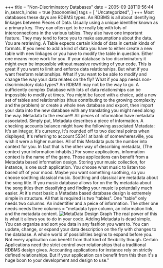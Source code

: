 +++
title = "Non-Discriminatory Databases"
date = 2005-09-28T19:56:44
in_search_index = true
[taxonomies]
tags = [
"Uncategorized",
]
+++
Most databases these days are RDBMS types. An RDBMS is all about identifying linkages between Pieces of Data. Usually using a unique identifier known as a primary key. They can often get to be really big with lots of interconnections in the various tables. They also have one important feature. They may tend to force you to make assumptions about the data. You are retrieving. A Table expects certain kinds of data in certain kinds of formats. If you need to add a kind of data you have to either create a new table with new linkages or you have to modify the table in question. Either one means more work for you. If your database is too discriminatory it might even be impossible without massive rewriting of your code. This is great if you want to limit and enforce data relationships. But what if you want freeform relationships. What if you want to be able to modify and change the way your data relates on the fly? What if you app needs non-discriminatory data types? An RDBMS may not be the way to go. A sufficiently complex Database with lots of data relationships can be impossible to modify at times. You might be faced with a choice, add a new set of tables and relationships (thus contributing to the growing complexity and the problem) or create a whole new database and export, then import your data into the new database with any translating you might need along the way. Metadata to the rescue!!! All pieces of information have metadata associated. Simply put, Metadata describes a piece of information. A checking accounts balance might have the following associated Metadata: It's an integer, It's currency, It's rounded off to two decimal points when displayed, It's referring to account 55341 at bank of somewheresville, you wish it were a higher number. All of this Metadata puts the number into context for you. In fact that is the other way of describing metadata, (The context your information inhabits.) For some applications, information context is the name of the game. Those applications can benefit from a Metadata based information design. Storing your music collection, for instance, is one such application. You choose what music to listen too based off of your mood. Maybe you want something soothing, so you choose soothing classical music. Soothing and classical are metadata about the song title. If you music database allows for on the fly metadata about the song titles then classifying and finding your music is potentially much easier. At it's most basic a Metadata based database design is extremely simple in structure. All that is required is two "tables". One "table" only needs two columns. An indentifier and a peice of information. The other one needs needs three columns = "metadata type column, an information link, and the metadata content. <img src='/personal/MetaDataDB.png' alt='MetaData Design Graph' /> The real power of this is what it allows you to do in your code. Adding Metadata is dead simple. You can organize and sort you data in any fashion you want to. You can update, change, or expand your data description on the fly with changes to the database. A whole world of possibilities begins to expand before you. Not every application can benefit from that kind of flexibility though. Certain Applications need the strict control over relationships that a traditional RDBMS design gives. Accounting applications for instance rely on strictly defined relationships. But if your application can benefit from this then it's a huge boon to your development and design to use."

